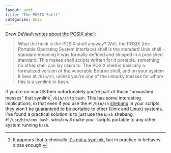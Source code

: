 ```yaml
---
layout: post
title: "The POSIX Shell"
categories: Unix
---
```


Drew DeVault [writes about the POSIX shell](https://drewdevault.com/2018/02/05/Introduction-to-POSIX-shell.html):

> What the heck is the POSIX shell anyway? Well, the POSIX (the Portable Operating System Interface) shell is the standard Unix shell - standard meaning it was formally defined and shipped in a published standard. This makes shell scripts written for it portable, something no other shell can lay claim to. The POSIX shell is basically a formalized version of the venerable Bourne shell, and on your system it lives at `/bin/sh`, unless you’re one of the unlucky masses for whom this is a symlink to bash.

If you're on macOS then unfortunately you're part of those "unwashed messes" that symlink[^symlink] `/bin/sh` to `bash`. This has some interesting implications, in that even if you use the `#!/bin/sh` [shebang](https://en.wikipedia.org/wiki/Shebang_(Unix)) in your scripts, they won't be guaranteed to be portable to other (Unix and Linux) systems. I've found a practical solution is to just use the `bash` shebang, `#!/usr/bin/env bash`, which will make your scripts portable to any other system running `bash`.

[^symlink]: It appears that technically [it's not a symlink](https://discussions.apple.com/thread/3177477?start=0&tstart=0), but in practice in behaves close enough.

